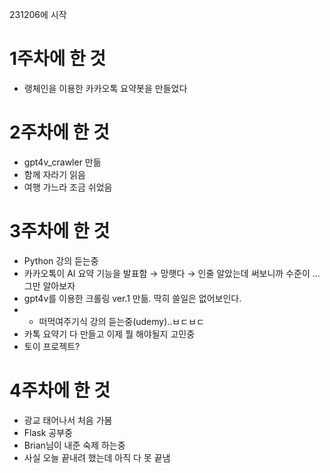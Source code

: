 231206에 시작

# 1주차에 한 것
- 랭체인을 이용한 카카오톡 요약봇을 만들었다

# 2주차에 한 것
- gpt4v_crawler 만듦
- 함께 자라기 읽음
- 여행 가느라 조금 쉬었음

# 3주차에 한 것
- Python 강의 듣는중
- 카카오톡이 AI 요약 기능을 발표함 → 망햇다 → 인줄 알았는데 써보니까 수준이 ... 그만 알아보자
- gpt4v를 이용한 크롤링 ver.1 만듦. 딱히 쓸일은 없어보인다.
- - 떠먹여주기식 강의 듣는중(udemy)..ㅂㄷㅂㄷ
- 카톡 요약기 다 만들고 이제 뭘 해야될지 고민중
- 토이 프로젝트?

# 4주차에 한 것
- 광교 태어나서 처음 가봄
- Flask 공부중
- Brian님이 내준 숙제 하는중 
- 사실 오늘 끝내려 했는데 아직 다 못 끝냄
